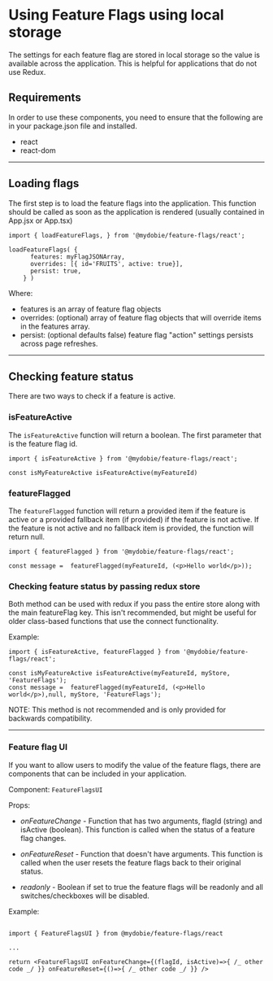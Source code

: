 # Using Feature Flags using local storage

The settings for each feature flag are stored in local storage so the value is available across the application. This is helpful for applications that do not use Redux.

## Requirements

In order to use these components, you need to ensure that the following are in your package.json file and installed.

- react
- react-dom

---

## Loading flags

The first step is to load the feature flags into the application. This function should be called as soon as the application is rendered (usually contained in App.jsx or App.tsx)

```
import { loadFeatureFlags, } from '@mydobie/feature-flags/react';

loadFeatureFlags( {
      features: myFlagJSONArray,
      overrides: [{ id='FRUITS', active: true}],
      persist: true,
    } )

```

Where:

- features is an array of feature flag objects
- overrides: (optional) array of feature flag objects that will override items in the features array.
- persist: (optional defaults false) feature flag "action" settings persists across page refreshes.

---

## Checking feature status

There are two ways to check if a feature is active.

### isFeatureActive

The `isFeatureActive` function will return a boolean. The first parameter that is the feature flag id.

```
import { isFeatureActive } from '@mydobie/feature-flags/react';

const isMyFeatureActive isFeatureActive(myFeatureId)

```

### featureFlagged

The `featureFlagged` function will return a provided item if the feature is active or a provided fallback item (if provided) if the feature is not active. If the feature is not active and no fallback item is provided, the function will return null.

```
import { featureFlagged } from '@mydobie/feature-flags/react';

const message =  featureFlagged(myFeatureId, (<p>Hello world</p>));

```

### Checking feature status by passing redux store

Both method can be used with redux if you pass the entire store along with the main featureFlag key. This isn't recommended, but might be useful for older class-based functions that use the connect functionality.

Example:

```
import { isFeatureActive, featureFlagged } from '@mydobie/feature-flags/react';

const isMyFeatureActive isFeatureActive(myFeatureId, myStore, 'FeatureFlags');
const message =  featureFlagged(myFeatureId, (<p>Hello world</p>),null, myStore, 'FeatureFlags');

```

NOTE: This method is not recommended and is only provided for backwards compatibility.

---

### Feature flag UI

If you want to allow users to modify the value of the feature flags, there are components that can be included in your application.

Component: `FeatureFlagsUI`

Props:

- _onFeatureChange_ - Function that has two arguments, flagId (string) and isActive (boolean). This function is called when the status of a feature flag changes.

- _onFeatureReset_ - Function that doesn't have arguments. This function is called when the user resets the feature flags back to their original status.

- _readonly_ - Boolean if set to true the feature flags will be readonly and all switches/checkboxes will be disabled.

Example:

```

import { FeatureFlagsUI } from @mydobie/feature-flags/react

...

return <FeatureFlagsUI onFeatureChange={(flagId, isActive)=>{ /_ other code _/ }} onFeatureReset={()=>{ /_ other code _/ }} />

```
